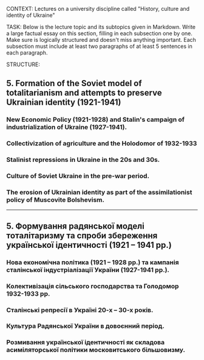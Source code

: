 CONTEXT:
Lectures on a university discipline called "History, culture and identity of Ukraine"

TASK:
Below is the lecture topic and its subtopics given in Markdown. Write a large factual essay on this section, filling in each subsection one by one. Make sure is logically structured and doesn't miss anything important. Each subsection must include at least two paragraphs of at least 5 sentences in each paragraph.

STRUCTURE:

## 5. Formation of the Soviet model of totalitarianism and attempts to preserve Ukrainian identity (1921-1941)

### New Economic Policy (1921-1928) and Stalin's campaign of industrialization of Ukraine (1927-1941).

### Collectivization of agriculture and the Holodomor of 1932-1933

### Stalinist repressions in Ukraine in the 20s and 30s.

### Culture of Soviet Ukraine in the pre-war period.

### The erosion of Ukrainian identity as part of the assimilationist policy of Muscovite Bolshevism.

---

## 5. Формування радянської моделі тоталітаризму та спроби збереження української ідентичності (1921 – 1941 рр.)

### Нова економічна політика (1921 – 1928 рр.) та кампанія сталінської індустріалізації України (1927-1941 рр.).

### Колективізація сільського господарства та Голодомор 1932-1933 рр.

### Сталінські репресії в Україні 20-х – 30-х років.

### Культура Радянської України в довоєнний період.

### Розмивання української ідентичності як складова асиміляторської політики московитського більшовизму.
